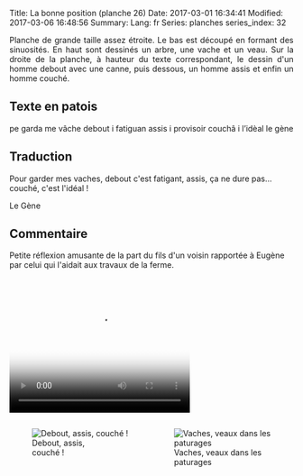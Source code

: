 Title: La bonne position (planche 26)
Date: 2017-03-01 16:34:41
Modified: 2017-03-06 16:48:56
Summary: 
Lang: fr
Series: planches
series_index: 32


<p style="text-align:justify;">Planche de grande taille assez
étroite. Le bas est découpé en formant des sinuosités. En haut sont
dessinés un arbre, une vache et un veau. Sur la droite de la planche,
à hauteur du texte correspondant, le dessin d'un homme debout avec une
canne, puis dessous, un homme assis et enfin un homme couché.</p>

<figure class="image-block" style="float: right;">
  <img alt="" src="{static}/images/planche_26.png">
  <figcaption style="max-width: 191px"></figcaption>
</figure>

## Texte en patois

pe garda me vâche debout i fatiguan assis i provisoir couchâ i l’idèal
le gène

## Traduction

Pour garder mes vaches, debout c'est fatigant, assis, ça ne dure pas…
couché, c'est l'idéal !

Le Gène

## Commentaire

Petite réflexion amusante de la part du fils d'un voisin rapportée à
Eugène par celui qui l'aidait aux travaux de la ferme.


<video width="320" height="240" controls
  poster="{static}/images/thumbnails/video_26.jpg">
  <source src="https://d1njpgd0ygatdn.cloudfront.net/video_26.mp4" type="video/mp4">
</video>

<div style="display: table; clear: both;"></div>

<div>
<div style="float: left; width: 50%;">
<figure class="image-block" style="float: left;">
  <img alt="Debout, assis, couché !" src="{static}/images/planche_26_detail_dessins_gauche.png">
  <figcaption style="max-width: 153px">Debout, assis, couché !</figcaption>
</figure>
</div>

<div style="float: left; width: 50%;">
<figure class="image-block" style="float: right;">
  <img alt="Vaches, veaux dans les paturages" src="{static}/images/planche_26_dessin_haut.png">
  <figcaption style="max-width: 320px">Vaches, veaux dans les paturages</figcaption>
</figure>
</div>
</div>
